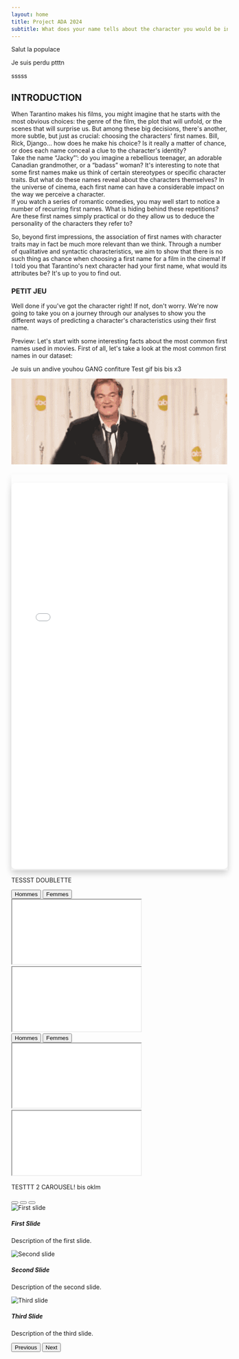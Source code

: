 ```yaml
---
layout: home
title: Project ADA 2024
subtitle: What does your name tells about the character you would be in the next Tarantino?
---
```


Salut la populace

Je suis perdu ptttn


sssss
## INTRODUCTION

When Tarantino makes his films, you might imagine that he starts with the most obvious choices: the genre of the film, the plot that will unfold, or the scenes that will surprise us. But among these big decisions, there's another, more subtle, but just as crucial: choosing the characters' first names. Bill, Rick, Django... how does he make his choice? Is it really a matter of chance, or does each name conceal a clue to the character's identity?  
Take the name “Jacky”’: do you imagine a rebellious teenager, an adorable Canadian grandmother, or a “badass” woman? It's interesting to note that some first names make us think of certain stereotypes or specific character traits. But what do these names reveal about the characters themselves? In the universe of cinema, each first name can have a considerable impact on the way we perceive a character.  
If you watch a series of romantic comedies, you may well start to notice a number of recurring first names. What is hiding behind these repetitions? Are these first names simply practical or do they allow us to deduce the personality of the characters they refer to?

So, beyond first impressions, the association of first names with character traits may in fact be much more relevant than we think. Through a number of qualitative and syntactic characteristics, we aim to show that there is no such thing as chance when choosing a first name for a film in the cinema! If I told you that Tarantino's next character had your first name, what would its attributes be? It's up to you to find out. 

### PETIT JEU

Well done if you've got the character right! If not, don't worry. We're now going to take you on a journey through our analyses to show you the different ways of predicting a character's characteristics using their first name.

Preview: Let's start with some interesting facts about the most common first names used in movies. First of all, let's take a look at the most common first names in our dataset:

Je suis un andive youhou
GANG confiture
Test gif bis bis x3

![Django](assets/img/quentin-tarantino-peace.gif)

<div style="box-shadow: 0px 8px 15px rgba(0, 0, 0, 0.1); margin-top: 20px;">
    <iframe src="{{ site.baseurl }}/assets/plots/sunburst_genre1000.html" width="100%" height="900" frameborder="0" style="border-radius: 10px; margin-top: 20px; box-shadow: 0px 8px 15px rgba(0, 0, 0, 0.1);"></iframe>
</div>

TESSST DOUBLETTE 

<div class="tab-wrapper">
  <div class="tabs">
    <button class="tab-button active" data-target="plot-men-1">Hommes</button>
    <button class="tab-button" data-target="plot-women-1">Femmes</button>
  </div>

  <div class="tab-content">
    <div id="plot-men-1" class="plot-container active">
      <iframe src="{{ site.baseurl }}/assets/plots/sunburst_genre1000.html" class="iframe-plot"></iframe>
    </div>
    <div id="plot-women-1" class="plot-container">
      <iframe src="{{ site.baseurl }}/assets/plots/sunburst_genre1000.html" class="iframe-plot"></iframe>
    </div>
  </div>
</div>

<div class="tab-wrapper">
  <div class="tabs">
    <button class="tab-button active" data-target="plot-men-2">Hommes</button>
    <button class="tab-button" data-target="plot-women-2">Femmes</button>
  </div>

  <div class="tab-content">
    <div id="plot-men-2" class="plot-container active">
      <iframe src="{{ site.baseurl }}/assets/plots/sunburst_genre2000.html" class="iframe-plot"></iframe>
    </div>
    <div id="plot-women-2" class="plot-container">
      <iframe src="{{ site.baseurl }}/assets/plots/sunburst_genre2000.html" class="iframe-plot"></iframe>
    </div>
  </div>
</div>


TESTTT 2 CAROUSEL! bis oklm

<div id="carouselExampleIndicators" class="carousel slide" data-bs-ride="carousel">
  <!-- Indicateurs -->
  <div class="carousel-indicators">
    <button type="button" data-bs-target="#carouselExampleIndicators" data-bs-slide-to="0" class="active" aria-current="true" aria-label="Slide 1"></button>
    <button type="button" data-bs-target="#carouselExampleIndicators" data-bs-slide-to="1" aria-label="Slide 2"></button>
    <button type="button" data-bs-target="#carouselExampleIndicators" data-bs-slide-to="2" aria-label="Slide 3"></button>
  </div>

  <!-- Slides -->
  <div class="carousel-inner">
    <div class="carousel-item active">
      <img src="assets/img/crepe.jpg" class="d-block w-100" alt="First slide">
      <div class="carousel-caption d-none d-md-block">
        <h5>First Slide</h5>
        <p>Description of the first slide.</p>
      </div>
    </div>
    <div class="carousel-item">
      <img src="assets/img/404-southpark.jpg" class="d-block w-100" alt="Second slide">
      <div class="carousel-caption d-none d-md-block">
        <h5>Second Slide</h5>
        <p>Description of the second slide.</p>
      </div>
    </div>
    <div class="carousel-item">
      <img src="assets/img/crepe.jpg" class="d-block w-100" alt="Third slide">
      <div class="carousel-caption d-none d-md-block">
        <h5>Third Slide</h5>
        <p>Description of the third slide.</p>
      </div>
    </div>
  </div>

  <!-- Contrôles -->
  <button class="carousel-control-prev" type="button" data-bs-target="#carouselExampleIndicators" data-bs-slide="prev">
    <span class="carousel-control-prev-icon" aria-hidden="true"></span>
    <span class="visually-hidden">Previous</span>
  </button>
  <button class="carousel-control-next" type="button" data-bs-target="#carouselExampleIndicators" data-bs-slide="next">
    <span class="carousel-control-next-icon" aria-hidden="true"></span>
    <span class="visually-hidden">Next</span>
  </button>
</div>


